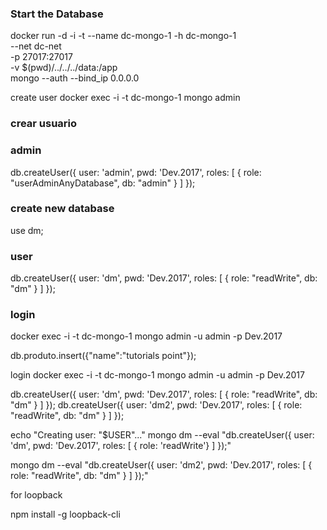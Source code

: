 ### Start the Database
docker run -d -i -t --name dc-mongo-1  -h dc-mongo-1 \
  --net dc-net \
  -p 27017:27017 \
  -v $(pwd)/../../../data:/app \
  mongo --auth --bind_ip 0.0.0.0
  
  create user
  docker exec -i -t dc-mongo-1 mongo admin
 

### crear usuario

### admin
db.createUser({ user: 'admin', pwd: 'Dev.2017', roles: [ { role: "userAdminAnyDatabase", db: "admin" } ] });

### create new database
use dm;

### user
db.createUser({ user: 'dm', pwd: 'Dev.2017', roles: [ { role: "readWrite", db: "dm" } ] });

### login
docker exec -i -t dc-mongo-1 mongo admin -u admin -p Dev.2017


db.produto.insert({"name":"tutorials point"});



login
docker exec -i -t dc-mongo-1 mongo admin -u admin -p Dev.2017

db.createUser({ user: 'dm', pwd: 'Dev.2017', roles: [ { role: "readWrite", db: "dm" } ] });
db.createUser({ user: 'dm2', pwd: 'Dev.2017', roles: [ { role: "readWrite", db: "dm" } ] });

echo "Creating user: \"$USER\"..."
mongo dm --eval "db.createUser({ user: 'dm', pwd: 'Dev.2017', roles: [ { role: 'readWrite'} ] });"

mongo dm --eval "db.createUser({ user: 'dm2', pwd: 'Dev.2017', roles: [ { role: "readWrite", db: "dm" } ] });"


for loopback

npm install -g loopback-cli

